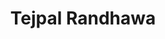 ---
type: "member"
layout: "team"
title: "Tejpal Randhawa"
publish_name: "Tejpal Randhawa"
bg_image: ""
photo: ""
lab_position: "Undergrad Student"
lab_group: "Alumni"
status: "alumni"

---